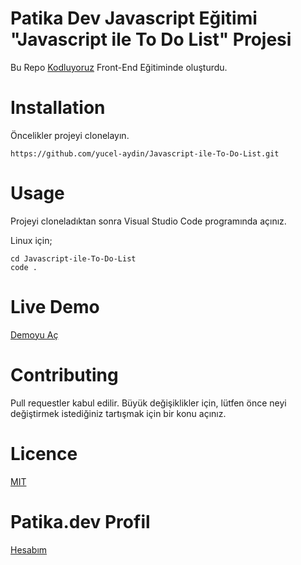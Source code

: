# Patika Dev Javascript Eğitimi "Javascript ile To Do List" Projesi

Bu Repo [Kodluyoruz](https://www.kodluyoruz.org/)  Front-End Eğitiminde oluşturdu.

# Installation

Öncelikler projeyi clonelayın. 

    https://github.com/yucel-aydin/Javascript-ile-To-Do-List.git

# Usage
Projeyi cloneladıktan sonra Visual Studio Code programında açınız.

Linux için;

    cd Javascript-ile-To-Do-List
    code .
# Live Demo
[Demoyu Aç](https://brawny-veil-kettledrum.glitch.me)

# Contributing
Pull requestler kabul edilir. Büyük değişiklikler için, lütfen önce neyi değiştirmek istediğiniz tartışmak için bir konu açınız.
# Licence
[MIT](https://choosealicense.com/licenses/mit/)

# Patika.dev Profil
[Hesabım](https://app.patika.dev/yck)

